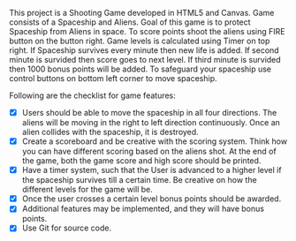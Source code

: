 This project is a Shooting Game developed in HTML5 and Canvas. 
Game consists of a Spaceship and Aliens.
Goal of this game is to protect Spaceship from Aliens in space.
To score points shoot the aliens using FIRE button on the button right.
Game levels is calculated using Timer on top right.
If Spaceship survives every minute then new life is added.
If second minute is survided then score goes to next level.
If third minute is survided then 1000 bonus points will be added.
To safeguard your spaceship use control buttons on bottom left corner to move spaceship.

Following are the checklist for game features:
-[x] Users should be able to move the spaceship in all four directions. The
aliens will be moving in the right to left direction continuously. Once an
alien collides with the spaceship, it is destroyed.
-[x] Create a scoreboard and be creative with the scoring system. Think how
you can have different scoring based on the aliens shot. At the end of the
game, both the game score and high score should be printed.
-[x] Have a timer system, such that the User is advanced to a higher level if
the spaceship survives till a certain time. Be creative on how the different
levels for the game will be.
-[x] Once the user crosses a certain level bonus points should be awarded.
-[x] Additional features may be implemented, and they will have bonus points.
-[x] Use Git for source code.